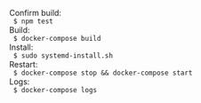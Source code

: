 Confirm build:  
` $ npm test`  
Build:  
` $ docker-compose build`  
Install:  
` $ sudo systemd-install.sh`  
Restart:  
` $ docker-compose stop && docker-compose start`  
Logs:  
` $ docker-compose logs`
 